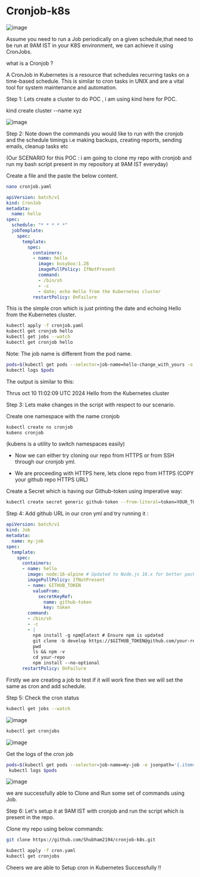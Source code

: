 # Cronjob-k8s

![image](https://github.com/user-attachments/assets/fedf9773-849a-4d80-b061-9c4e06b1341b)



Assume you need to run a Job periodically on a given schedule,that need to be run at 9AM IST in your K8S environment, we can achieve it using CronJobs.

what is a Cronjob ?

A CronJob in Kubernetes is a resource that schedules recurring tasks on a time-based schedule. This is similar to cron tasks in UNIX and are a vital tool for system maintenance and automation.

Step 1: 
Lets create a cluster to do POC , 
i am using kind here for POC.

kind create cluster --name xyz

![image](https://github.com/user-attachments/assets/fa11906b-f400-4254-b0d0-a05e49a7de25)

Step 2:
Note down the commands you would like to run with the cronjob and the schedule timings i.e making backups, creating reports, sending emails, cleanup tasks etc

(Our SCENARIO for this POC : i am going to clone my repo with cronjob and run my bash script present in my repository at 9AM IST everyday)

Create a file and the paste the below content.
```sh
nano cronjob.yaml
```

```yml
apiVersion: batch/v1
kind: CronJob
metadata:
  name: hello
spec:
  schedule: "* * * * *"
  jobTemplate:
    spec:
      template:
        spec:
          containers:
          - name: hello
            image: busybox:1.28
            imagePullPolicy: IfNotPresent
            command:
            - /bin/sh
            - -c
            - date; echo Hello from the Kubernetes cluster
          restartPolicy: OnFailure
```
This is the simple cron which is just printing the date and echoing Hello from the Kubernetes cluster.

```sh
kubectl apply -f cronjob.yaml
kubectl get cronjob hello
kubectl get jobs --watch
kubectl get cronjob hello
```

Note:
The job name is different from the pod name.
```sh
pods=$(kubectl get pods --selector=job-name=hello-change_with_yours -o jsonpath='{.items[*].metadata.name}')
kubectl logs $pods
```
The output is similar to this:

Thrus oct 10 11:02:09 UTC 2024
Hello from the Kubernetes cluster


Step 3:
Lets make changes in the script with respect to our scenario.

Create one namespace with the name cronjob

```sh
kubectl create ns cronjob 
kubens cronjob
```
(kubens is a utility to switch namespaces easily)

* Now we can either try cloning our repo from HTTPS or from SSH through our cronjob yml.

* We are proceeding with HTTPS here, lets clone repo from HTTPS (COPY your github repo HTTPS URL)

Create a Secret which is having our Github-token using imperative way:

```sh
kubectl create secret generic github-token --from-literal=token=YOUR_TOKEN
```


Step 4:
Add github URL in our cron yml and try running it :

```yml
apiVersion: batch/v1
kind: Job
metadata:
  name: my-job
spec:
  template:
    spec:
      containers:
      - name: hello
        image: node:16-alpine # Updated to Node.js 16.x for better package compatibility
        imagePullPolicy: IfNotPresent
        - name: GITHUB_TOKEN
          valueFrom:
            secretKeyRef:
              name: github-token
              key: token
        command:
        - /bin/sh
        - -c
        - |
          npm install -g npm@latest # Ensure npm is updated
          git clone -b develop https://$GITHUB_TOKEN@github.com/your-repo.git
          pwd
          ls && npm -v
          cd your-repo
          npm install --no-optional
      restartPolicy: OnFailure

```

Firstly we are creating a job to test if it will work fine then we will set the same as cron and add schedule.

Step 5:
Check the cron status 

```sh
kubectl get jobs --watch
```
![image](https://github.com/user-attachments/assets/18202ea3-5aed-4e19-976a-9a93d42dfb0a)

```sh
kubectl get cronjobs
```
![image](https://github.com/user-attachments/assets/b3f3eefc-6a43-479e-9c26-6fe803510160)


Get the logs of the cron job

```sh
pods=$(kubectl get pods --selector=job-name=my-job -o jsonpath='{.items[*].metadata.name}')
 kubectl logs $pods
```

![image](https://github.com/user-attachments/assets/7cc60b69-dd27-4c48-b384-35b745ef9d7b)

we are successfully able to Clone and Run some set of commands using Job.

Step 6:
Let's setup it at 9AM IST with cronjob and run the script which is present in the repo.

Clone my repo using below commands:
```sh
git clone https://github.com/Shubham2194/cronjob-k8s.git

kubectl apply -f cron.yaml
kubectl get cronjobs
```

Cheers we are able to Setup cron in Kubernetes Successfully !!
